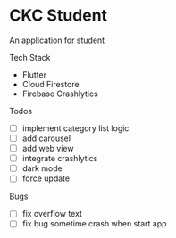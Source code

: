 # CKC Student

An application for student

Tech Stack
- Flutter
- Cloud Firestore
- Firebase Crashlytics

Todos
- [ ] implement category list logic
- [ ] add carousel
- [ ] add web view
- [ ] integrate crashlytics
- [ ] dark mode
- [ ] force update

Bugs
- [ ] fix overflow text
- [ ] fix bug sometime crash when start app
